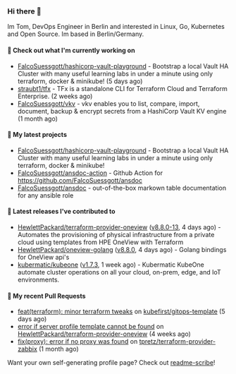 ### Hi there 👋

Im Tom, DevOps Engineer in Berlin and interested in Linux, Go, Kubernetes and Open Source.
Im based in Berlin/Germany.

#### 👷 Check out what I'm currently working on

- [FalcoSuessgott/hashicorp-vault-playground](https://github.com/FalcoSuessgott/hashicorp-vault-playground) - Bootstrap a local Vault HA Cluster with many useful learning labs in under a minute using only terraform, docker &amp; minikube! (5 days ago)
- [straubt1/tfx](https://github.com/straubt1/tfx) - TFx is a standalone CLI for Terraform Cloud and Terraform Enterprise. (2 weeks ago)
- [FalcoSuessgott/vkv](https://github.com/FalcoSuessgott/vkv) - vkv enables you to list, compare, import, document, backup &amp; encrypt secrets from a HashiCorp Vault KV engine (1 month ago)

#### 🌱 My latest projects

- [FalcoSuessgott/hashicorp-vault-playground](https://github.com/FalcoSuessgott/hashicorp-vault-playground) - Bootstrap a local Vault HA Cluster with many useful learning labs in under a minute using only terraform, docker &amp; minikube!
- [FalcoSuessgott/ansdoc-action](https://github.com/FalcoSuessgott/ansdoc-action) - Github Action for https://github.com/FalcoSuessgott/ansdoc
- [FalcoSuessgott/ansdoc](https://github.com/FalcoSuessgott/ansdoc) - out-of-the-box markown table documentation for any ansible role

#### 🔭 Latest releases I've contributed to

- [HewlettPackard/terraform-provider-oneview](https://github.com/HewlettPackard/terraform-provider-oneview) ([v8.8.0-13](https://github.com/HewlettPackard/terraform-provider-oneview/releases/tag/v8.8.0-13), 4 days ago) - Automates the provisioning of physical infrastructure from a private cloud using templates from HPE OneView with Terraform
- [HewlettPackard/oneview-golang](https://github.com/HewlettPackard/oneview-golang) ([v8.8.0](https://github.com/HewlettPackard/oneview-golang/releases/tag/v8.8.0), 4 days ago) - Golang bindings for OneView api&#39;s
- [kubermatic/kubeone](https://github.com/kubermatic/kubeone) ([v1.7.3](https://github.com/kubermatic/kubeone/releases/tag/v1.7.3), 1 week ago) - Kubermatic KubeOne automate cluster operations on all your cloud, on-prem, edge, and IoT environments.  

#### 🔨 My recent Pull Requests

- [feat(terraform): minor terraform tweaks](https://github.com/kubefirst/gitops-template/pull/712) on [kubefirst/gitops-template](https://github.com/kubefirst/gitops-template) (5 days ago)
- [error if server profile template cannot be found](https://github.com/HewlettPackard/terraform-provider-oneview/pull/556) on [HewlettPackard/terraform-provider-oneview](https://github.com/HewlettPackard/terraform-provider-oneview) (4 weeks ago)
- [fix(proxy): error if no proxy was found](https://github.com/tpretz/terraform-provider-zabbix/pull/38) on [tpretz/terraform-provider-zabbix](https://github.com/tpretz/terraform-provider-zabbix) (1 month ago)

Want your own self-generating profile page? Check out [readme-scribe](https://github.com/muesli/readme-scribe)!